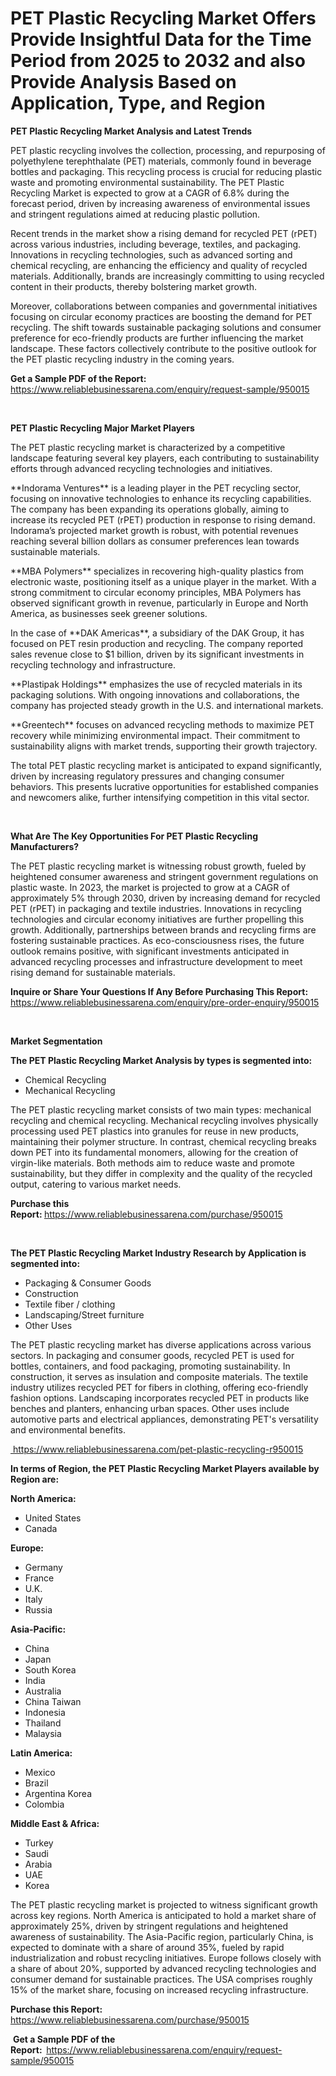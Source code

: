 <p><h1>PET Plastic Recycling Market Offers Provide Insightful Data for the Time Period from 2025 to 2032 and also Provide Analysis Based on Application, Type, and Region</h1></p><p><strong>PET Plastic Recycling Market Analysis and Latest Trends</strong></p>
<p><p>PET plastic recycling involves the collection, processing, and repurposing of polyethylene terephthalate (PET) materials, commonly found in beverage bottles and packaging. This recycling process is crucial for reducing plastic waste and promoting environmental sustainability. The PET Plastic Recycling Market is expected to grow at a CAGR of 6.8% during the forecast period, driven by increasing awareness of environmental issues and stringent regulations aimed at reducing plastic pollution.</p><p>Recent trends in the market show a rising demand for recycled PET (rPET) across various industries, including beverage, textiles, and packaging. Innovations in recycling technologies, such as advanced sorting and chemical recycling, are enhancing the efficiency and quality of recycled materials. Additionally, brands are increasingly committing to using recycled content in their products, thereby bolstering market growth.</p><p>Moreover, collaborations between companies and governmental initiatives focusing on circular economy practices are boosting the demand for PET recycling. The shift towards sustainable packaging solutions and consumer preference for eco-friendly products are further influencing the market landscape. These factors collectively contribute to the positive outlook for the PET plastic recycling industry in the coming years.</p></p>
<p><strong>Get a Sample PDF of the Report:&nbsp;</strong> <a href="https://www.reliablebusinessarena.com/enquiry/request-sample/950015?utm_campaign=3292&utm_medium=2&utm_source=Github&utm_content=ia&utm_term=18042025&utm_id=pet-plastic-recycling">https://www.reliablebusinessarena.com/enquiry/request-sample/950015</a></p>
<p>&nbsp;</p>
<p><strong>PET Plastic Recycling Major Market Players</strong></p>
<p><p>The PET plastic recycling market is characterized by a competitive landscape featuring several key players, each contributing to sustainability efforts through advanced recycling technologies and initiatives.</p><p>**Indorama Ventures** is a leading player in the PET recycling sector, focusing on innovative technologies to enhance its recycling capabilities. The company has been expanding its operations globally, aiming to increase its recycled PET (rPET) production in response to rising demand. Indorama’s projected market growth is robust, with potential revenues reaching several billion dollars as consumer preferences lean towards sustainable materials.</p><p>**MBA Polymers** specializes in recovering high-quality plastics from electronic waste, positioning itself as a unique player in the market. With a strong commitment to circular economy principles, MBA Polymers has observed significant growth in revenue, particularly in Europe and North America, as businesses seek greener solutions.</p><p>In the case of **DAK Americas**, a subsidiary of the DAK Group, it has focused on PET resin production and recycling. The company reported sales revenue close to $1 billion, driven by its significant investments in recycling technology and infrastructure.</p><p>**Plastipak Holdings** emphasizes the use of recycled materials in its packaging solutions. With ongoing innovations and collaborations, the company has projected steady growth in the U.S. and international markets.</p><p>**Greentech** focuses on advanced recycling methods to maximize PET recovery while minimizing environmental impact. Their commitment to sustainability aligns with market trends, supporting their growth trajectory.</p><p>The total PET plastic recycling market is anticipated to expand significantly, driven by increasing regulatory pressures and changing consumer behaviors. This presents lucrative opportunities for established companies and newcomers alike, further intensifying competition in this vital sector.</p></p>
<p>&nbsp;</p>
<p><strong>What Are The Key Opportunities For PET Plastic Recycling Manufacturers?</strong></p>
<p><p>The PET plastic recycling market is witnessing robust growth, fueled by heightened consumer awareness and stringent government regulations on plastic waste. In 2023, the market is projected to grow at a CAGR of approximately 5% through 2030, driven by increasing demand for recycled PET (rPET) in packaging and textile industries. Innovations in recycling technologies and circular economy initiatives are further propelling this growth. Additionally, partnerships between brands and recycling firms are fostering sustainable practices. As eco-consciousness rises, the future outlook remains positive, with significant investments anticipated in advanced recycling processes and infrastructure development to meet rising demand for sustainable materials.</p></p>
<p><strong>Inquire or Share Your Questions If Any Before Purchasing This Report:</strong> <a href="https://www.reliablebusinessarena.com/enquiry/pre-order-enquiry/950015?utm_campaign=3292&utm_medium=2&utm_source=Github&utm_content=ia&utm_term=18042025&utm_id=pet-plastic-recycling">https://www.reliablebusinessarena.com/enquiry/pre-order-enquiry/950015</a></p>
<p>&nbsp;</p>
<p><strong>Market Segmentation</strong></p>
<p><strong>The PET Plastic Recycling Market Analysis by types is segmented into:</strong></p>
<p><ul><li>Chemical Recycling</li><li>Mechanical Recycling</li></ul></p>
<p><p>The PET plastic recycling market consists of two main types: mechanical recycling and chemical recycling. Mechanical recycling involves physically processing used PET plastics into granules for reuse in new products, maintaining their polymer structure. In contrast, chemical recycling breaks down PET into its fundamental monomers, allowing for the creation of virgin-like materials. Both methods aim to reduce waste and promote sustainability, but they differ in complexity and the quality of the recycled output, catering to various market needs.</p></p>
<p><strong>Purchase this Report:&nbsp;</strong><a href="https://www.reliablebusinessarena.com/purchase/950015?utm_campaign=3292&utm_medium=2&utm_source=Github&utm_content=ia&utm_term=18042025&utm_id=pet-plastic-recycling">https://www.reliablebusinessarena.com/purchase/950015</a></p>
<p>&nbsp;</p>
<p><strong>The PET Plastic Recycling Market Industry Research by Application is segmented into:</strong></p>
<p><ul><li>Packaging & Consumer Goods</li><li>Construction</li><li>Textile fiber / clothing</li><li>Landscaping/Street furniture</li><li>Other Uses</li></ul></p>
<p><p>The PET plastic recycling market has diverse applications across various sectors. In packaging and consumer goods, recycled PET is used for bottles, containers, and food packaging, promoting sustainability. In construction, it serves as insulation and composite materials. The textile industry utilizes recycled PET for fibers in clothing, offering eco-friendly fashion options. Landscaping incorporates recycled PET in products like benches and planters, enhancing urban spaces. Other uses include automotive parts and electrical appliances, demonstrating PET's versatility and environmental benefits.</p></p>
<p><a href="https://www.reliablebusinessarena.com/pet-plastic-recycling-r950015?utm_campaign=3292&utm_medium=2&utm_source=Github&utm_content=ia&utm_term=18042025&utm_id=pet-plastic-recycling">&nbsp;https://www.reliablebusinessarena.com/pet-plastic-recycling-r950015</a></p>
<p><strong>In terms of Region, the PET Plastic Recycling Market Players available by Region are:</strong></p>
<p>
    <p> <strong> North America: </strong>
        <ul>
            <li>United States</li>
            <li>Canada</li>
        </ul>
        </p> 
    <p> <strong> Europe: </strong>
        <ul>
            <li>Germany</li>
            <li>France</li>
            <li>U.K.</li>
            <li>Italy</li>
            <li>Russia</li>
        </ul>
        </p> 
    <p> <strong> Asia-Pacific: </strong>
        <ul>
            <li>China</li>
            <li>Japan</li>
            <li>South Korea</li>
            <li>India</li>
            <li>Australia</li>
            <li>China Taiwan</li>
            <li>Indonesia</li>
            <li>Thailand</li>
            <li>Malaysia</li>
        </ul>
        </p> 
    <p> <strong> Latin America: </strong>
        <ul>
            <li>Mexico</li>
            <li>Brazil</li>
            <li>Argentina Korea</li>
            <li>Colombia</li>
        </ul>
        </p> 
    <p> <strong> Middle East & Africa: </strong>
        <ul>
            <li>Turkey</li>
            <li>Saudi</li>
            <li>Arabia</li>
            <li>UAE</li>
            <li>Korea</li>
        </ul>
    </p>
    </p>
<p><p>The PET plastic recycling market is projected to witness significant growth across key regions. North America is anticipated to hold a market share of approximately 25%, driven by stringent regulations and heightened awareness of sustainability. The Asia-Pacific region, particularly China, is expected to dominate with a share of around 35%, fueled by rapid industrialization and robust recycling initiatives. Europe follows closely with a share of about 20%, supported by advanced recycling technologies and consumer demand for sustainable practices. The USA comprises roughly 15% of the market share, focusing on increased recycling infrastructure.</p></p>
<p><strong>Purchase this Report: </strong><a href="https://www.reliablebusinessarena.com/purchase/950015?utm_campaign=3292&utm_medium=2&utm_source=Github&utm_content=ia&utm_term=18042025&utm_id=pet-plastic-recycling">https://www.reliablebusinessarena.com/purchase/950015</a></p>
<p>&nbsp;<strong>Get a Sample PDF of the Report:&nbsp;&nbsp;</strong><a href="https://www.reliablebusinessarena.com/enquiry/request-sample/950015?utm_campaign=3292&utm_medium=2&utm_source=Github&utm_content=ia&utm_term=18042025&utm_id=pet-plastic-recycling">https://www.reliablebusinessarena.com/enquiry/request-sample/950015</a></p>
<p><strong></strong></p>
<p><p></p><p></p><p></p></p>